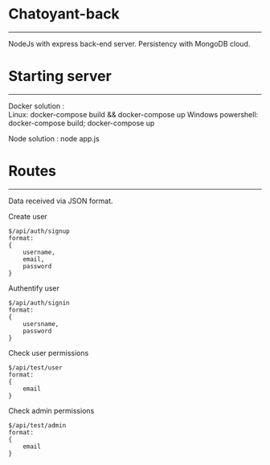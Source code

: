 # Chatoyant-back
****
NodeJs with express back-end server.
Persistency with MongoDB cloud.

# Starting server
****
Docker solution :	
								Linux: docker-compose build && docker-compose up
								Windows powershell: docker-compose build; docker-compose up

Node solution :	node app.js

# Routes
****
Data received via JSON format.

Create user
````
$/api/auth/signup
format:
{
	username,
	email,
	password
}
````

Authentify user
````
$/api/auth/signin
format:
{
	usersname,
	password
}
````

Check user permissions
````
$/api/test/user
format:
{
	email
}
````

Check admin permissions
````
$/api/test/admin
format:
{
	email
}
````
